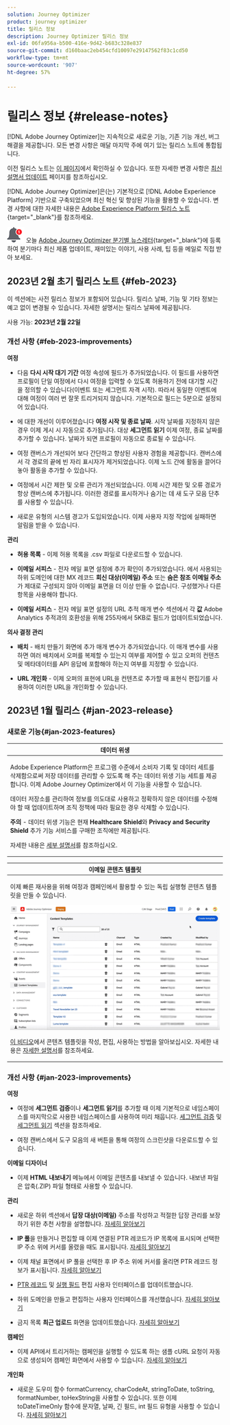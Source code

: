 ```yaml
---
solution: Journey Optimizer
product: journey optimizer
title: 릴리스 정보
description: Journey Optimizer 릴리스 정보
exl-id: 06fa956a-b500-416e-9d42-b683c328e837
source-git-commit: d160baac2eb454cfd10097e29147562f83c1cd50
workflow-type: tm+mt
source-wordcount: '907'
ht-degree: 57%

---
```


# 릴리스 정보 {#release-notes}

[!DNL Adobe Journey Optimizer]는 지속적으로 새로운 기능, 기존 기능 개선, 버그 해결을 제공합니다. 모든 변경 사항은 매달 마지막 주에 여기 있는 릴리스 노트에 통합됩니다.

이전 릴리스 노트는 [이 페이지](release-notes-2022.md)에서 확인하실 수 있습니다. 또한 자세한 변경 사항은 [최신 설명서 업데이트](documentation-updates.md) 페이지를 참조하십시오.

[!DNL Adobe Journey Optimizer]은(는) 기본적으로 [!DNL Adobe Experience Platform] 기반으로 구축되었으며 최신 혁신 및 향상된 기능을 활용할 수 있습니다. 변경 사항에 대한 자세한 내용은 [Adobe Experience Platform 릴리스 노트](https://experienceleague.adobe.com/docs/experience-platform/release-notes/latest.html?lang=ko-KR){target="_blank"}를 참조하세요.

![뉴스레터](../assets/do-not-localize/nl-icon.png) 오늘 [Adobe Journey Optimizer 분기별 뉴스레터](https://www.adobe.com/subscription/Adobe_Journey_Optimizer_NL.html){target="_blank"}에 등록하여 분기마다 최신 제품 업데이트, 재미있는 이야기, 사용 사례, 팁 등을 메일로 직접 받아 보세요.


## 2023년 2월 초기 릴리스 노트 {#feb-2023}

이 섹션에는 사전 릴리스 정보가 포함되어 있습니다. 릴리스 날짜, 기능 및 기타 정보는 예고 없이 변경될 수 있습니다. 자세한 설명서는 릴리스 날짜에 제공됩니다.

사용 가능: **2023년 2월 22일**

### 개선 사항 {#feb-2023-improvements}

**여정**

* 다음 **다시 시작 대기 기간** 여정 속성에 필드가 추가되었습니다. 이 필드를 사용하면 프로필이 단일 여정에서 다시 여정을 입력할 수 있도록 허용하기 전에 대기할 시간을 정의할 수 있습니다(이벤트 또는 세그먼트 자격 시작). 따라서 동일한 이벤트에 대해 여정이 여러 번 잘못 트리거되지 않습니다. 기본적으로 필드는 5분으로 설정되어 있습니다.

* 에 대한 개선이 이루어졌습니다 **여정 시작 및 종료 날짜**. 시작 날짜를 지정하지 않은 경우 이제 게시 시 자동으로 추가됩니다. 대상 **세그먼트 읽기** 이제 여정, 종료 날짜를 추가할 수 있습니다. 날짜가 되면 프로필이 자동으로 종료될 수 있습니다.

* 여정 캔버스가 개선되어 보다 간단하고 향상된 사용자 경험을 제공합니다. 캔버스에서 각 경로의 끝에 빈 자리 표시자가 제거되었습니다. 이제 노드 간에 활동을 끌어다 놓아 활동을 추가할 수 있습니다.

* 여정에서 시간 제한 및 오류 관리가 개선되었습니다. 이제 시간 제한 및 오류 경로가 항상 캔버스에 추가됩니다. 이러한 경로를 표시하거나 숨기는 데 새 도구 모음 단추를 사용할 수 있습니다.

* 새로운 유형의 시스템 경고가 도입되었습니다. 이제 사용자 지정 작업에 실패하면 알림을 받을 수 있습니다.


**관리**

* **허용 목록** - 이제 허용 목록을 .csv 파일로 다운로드할 수 있습니다.

* **이메일 서피스** - 전자 메일 표면 설정에 추가 확인이 추가되었습니다. 에서 사용되는 하위 도메인에 대한 MX 레코드 **회신 대상(이메일) 주소** 또는 **숨은 참조 이메일 주소** 가 제대로 구성되지 않아 이메일 표면을 더 이상 만들 수 없습니다. 구성했거나 다른 항목을 사용해야 합니다.

* **이메일 서피스** - 전자 메일 표면 설정의 URL 추적 매개 변수 섹션에서 각 **값** Adobe Analytics 추적과의 호환성을 위해 255자에서 5KB로 필드가 업데이트되었습니다.

**의사 결정 관리**

* **배치** - 배치 만들기 화면에 추가 매개 변수가 추가되었습니다. 이 매개 변수를 사용하면 여러 배치에서 오퍼를 복제할 수 있는지 여부를 제어할 수 있고 오퍼의 컨텐츠 및 메타데이터를 API 응답에 포함해야 하는지 여부를 지정할 수 있습니다.

* **URL 개인화** - 이제 오퍼의 표현에 URL을 컨텐츠로 추가할 때 표현식 편집기를 사용하여 이러한 URL을 개인화할 수 있습니다.



## 2023년 1월 릴리스 {#jan-2023-release}

### 새로운 기능{#jan-2023-features}


<table>
<thead>
<tr>
<th><strong>데이터 위생</strong><br/></th>
</tr>
</thead>
<tbody>
<tr>
<td>
<p>Adobe Experience Platform은 프로그램 수준에서 소비자 기록 및 데이터 세트를 삭제함으로써 저장 데이터를 관리할 수 있도록 해 주는 데이터 위생 기능 세트를 제공합니다. 이제 Adobe Journey Optimizer에서 이 기능을 사용할 수 있습니다. </p>
<p>데이터 저장소를 관리하여 정보를 의도대로 사용하고 정확하지 않은 데이터를 수정해야 할 때 업데이트하며 조직 정책에 따라 필요한 경우 삭제할 수 있습니다.</p>
<p><strong>주의</strong> - 데이터 위생 기능은 현재 <strong>Healthcare Shield</strong>와 <strong>Privacy and Security Shield</strong> 추가 기능 서비스를 구매한 조직에만 제공됩니다.</p><p>자세한 내용은 <a href="../privacy/data-hygiene.md">세부 설명서</a>를 참조하십시오.

</td>
</tr>
</tbody>
</table>

<table>
<thead>
<tr>
<th><strong>이메일 콘텐츠 템플릿</strong><br/></th>
</tr>
</thead>
<tbody>
<tr>
<td>
<p>이제 빠른 재사용을 위해 여정과 캠페인에서 활용할 수 있는 독립 실행형 콘텐츠 템플릿을 만들 수 있습니다.</p> 
</p>
<img src="assets/do-not-localize/content-template.gif"/>
<p><a href="https://experienceleague.adobe.com/docs/journey-optimizer-learn/tutorials/email-channel/content-templates.html?lang=ko">이 비디오</a>에서 콘텐츠 템플릿을 작성, 편집, 사용하는 방법을 알아보십시오. 자세한 내용은 <a href="../email/content-templates.md">자세한 설명서</a>를 참조하세요.
</p>
</td>
</tr>
</tbody>
</table>

### 개선 사항 {#jan-2023-improvements}

**여정**

<!--
* The **Re-entrance wait period** field has been added to the journey properties. This field allows you to define the time to wait before allowing a profile to enter the journey again in unitary journeys (starting with an event or a segment qualification). This prevents journeys from being erroneously triggered multiple times for the same event. By default the field is set to 5 minutes. [Learn more](../building-journeys/journey-gs.md#entrance)

* Improvements have been made for **journey start and end dates**. If you have not specified a start date, it is now automatically added at publication time. For **Read segment** journeys, you can now add an end date. This allows profiles to exit automatically when the date is reached. [Learn more](../building-journeys/journey-gs.md#dates)
-->

* 여정에 **세그먼트 검증**&#x200B;이나 **세그먼트 읽기**&#x200B;를 추가할 때 이제 기본적으로 네임스페이스를 마지막으로 사용한 네임스페이스를 사용하여 미리 채웁니다. [세그먼트 검증](../building-journeys/segment-qualification-events.md#about-segment-qualification) 및 [세그먼트 읽기](../building-journeys/read-segment.md#configuring-segment-trigger-activity) 섹션을 참조하세요.

* 여정 캔버스에서 도구 모음의 새 버튼을 통해 여정의 스크린샷을 다운로드할 수 있습니다.

**이메일 디자이너**

* 이제 **HTML 내보내기** 메뉴에서 이메일 콘텐츠를 내보낼 수 있습니다. 내보낸 파일은 압축(.ZIP) 파일 형태로 사용할 수 있습니다.

**관리**

* 새로운 하위 섹션에서 **답장 대상(이메일)** 주소를 작성하고 적절한 답장 관리를 보장하기 위한 추천 사항을 설명합니다. [자세히 알아보기](../email/email-settings.md#reply-to-email)

* **IP 풀**&#x200B;을 만들거나 편집할 때 이제 연결된 PTR 레코드가 IP 목록에 표시되며 선택한 IP 주소 위에 커서를 올렸을 때도 표시됩니다. [자세히 알아보기](../configuration/ip-pools.md#create-ip-pool)

* 이제 채널 표면에서 IP 풀을 선택한 후 IP 주소 위에 커서를 올리면 PTR 레코드 정보가 표시됩니다. [자세히 알아보기](../email/email-settings.md#subdomains-and-ip-pools)

* [PTR 레코드](../configuration/ptr-records.md#edit-ptr-record) 및 [실행 필드](../configuration/primary-email-addresses.md) 편집 사용자 인터페이스를 업데이트했습니다.

* 하위 도메인을 만들고 편집하는 사용자 인터페이스를 개선했습니다. [자세히 알아보기](../configuration/delegate-subdomain.md)

* 금지 목록 **최근 업로드** 화면을 업데이트했습니다. [자세히 알아보기](../configuration/manage-suppression-list.md#recent-uploads)

**캠페인**

* 이제 API에서 트리거하는 캠페인을 실행할 수 있도록 하는 샘플 cURL 요청이 자동으로 생성되어 캠페인 화면에서 사용할 수 있습니다. [자세히 알아보기](../campaigns/api-triggered-campaigns.md)

<!--
**Decision management**

* Additional parameters have been added in placements creation screen. They allow you to control whether an offer can be duplicated across multiple placements, and to specify if the offer's content and metadata should be included in the API response. [Learn more](../offers/offer-library/creating-placements.md)-->

<!--* It is now possible to reset the offer capping counter on a daily, weekly or monthly basis. [Learn more](../offers/offer-library/add-constraints.md#capping)-->

**개인화**

* 새로운 도우미 함수 formatCurrency, charCodeAt, stringToDate, toString, formatNumber, toHexString을 사용할 수 있습니다. 또한 이제 toDateTimeOnly 함수에 문자열, 날짜, 긴 필드, int 필드 유형을 사용할 수 있습니다. [자세히 알아보기](../personalization/functions/functions.md)

